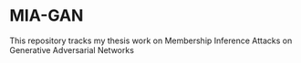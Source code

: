 # MIA-GAN
This repository tracks my thesis work on Membership Inference Attacks on Generative Adversarial Networks
